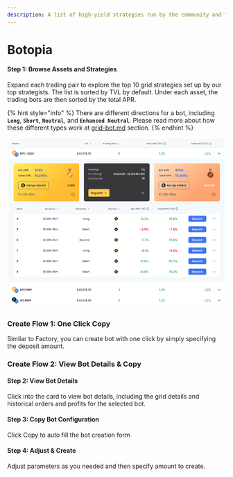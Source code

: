 ```yaml
---
description: A list of high-yield strategies run by the community and for the community
---
```


# Botopia

#### Step 1: Browse Assets and Strategies

Expand each trading pair to explore the top 10 grid strategies set up by our top strategists. The list is sorted by TVL by default. Under each asset, the trading bots are then sorted by the total APR.

{% hint style="info" %}
There are different directions for a bot, including **`Long`**, **`Short`**, **`Neutral`**, and **`Enhanced Neutral`**. Please read more about how these different types work at [grid-bot.md](../../fundamentals/grid-bot.md "mention") section.
{% endhint %}

![](<../../.gitbook/assets/image (3) (1).png>)

### **Create Flow 1: One Click Copy**

Similar to Factory, you can create bot with one click by simply specifying the deposit amount.

### **Create Flow 2: View Bot Details & Copy**

#### Step 2: View Bot Details

Click into the card to view bot details, including the grid details and historical orders and profits for the selected bot.

#### Step 3: Copy Bot Configuration

Click Copy to auto fill the bot creation form

#### Step 4: Adjust & Create

Adjust parameters as you needed and then specify amount to create.



